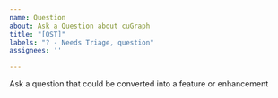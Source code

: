 ```yaml
---
name: Question
about: Ask a Question about cuGraph
title: "[QST]"
labels: "? - Needs Triage, question"
assignees: ''

---
```


Ask a question that could be converted into a feature or enhancement
